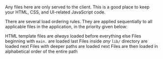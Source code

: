 Any files here are only served to the client. This is a good place to keep your HTML, CSS, and UI-related JavaScript code.

There are several load ordering rules. They are applied sequentially to all applicable files in the application, in the priority given below:

HTML template files are *always* loaded before everything else
Files beginning with `main.` are loaded last
Files inside *any* `lib/` directory are loaded next
Files with deeper paths are loaded next
Files are then loaded in alphabetical order of the entire path
